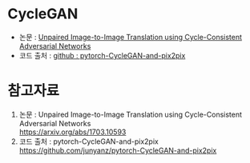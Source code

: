 # CycleGAN

* 논문 : <a href="https://arxiv.org/abs/1703.10593">Unpaired Image-to-Image Translation using Cycle-Consistent Adversarial Networks</a>
* 코드 출처 : <a href="https://github.com/junyanz/pytorch-CycleGAN-and-pix2pix">github : pytorch-CycleGAN-and-pix2pix</a>

# 참고자료 
1. 논문 : Unpaired Image-to-Image Translation using Cycle-Consistent Adversarial Networks   
          https://arxiv.org/abs/1703.10593
2. 코드 출처 : pytorch-CycleGAN-and-pix2pix   
https://github.com/junyanz/pytorch-CycleGAN-and-pix2pix
